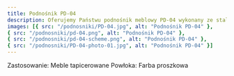 ```yaml
---
title: Podnośnik PD-04
description: Oferujemy Państwu podnośnik meblowy PD-04 wykonany ze stali pokrytej farbą proszkową. Jest kompatybilny z większością mebli tapicerowanych. Osoby zainteresowane szczegółami, zapraszamy do kontaktu telefonicznego.
images: [{ src: "/podnosniki/PD-04.jpg", alt: "Podnośnik PD-04" },
{ src: "/podnosniki/pd-04.png", alt: "Podnośnik PD-04" },
{ src: "/podnosniki/pd-04-scheme.png", alt: "Podnośnik PD-04" },
{ src: "/podnosniki/PD-04-photo-01.jpg", alt: "Podnośnik PD-04" }]
---
```


Zastosowanie: Meble tapicerowane
Powłoka: Farba proszkowa

